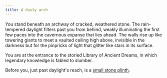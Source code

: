 ```yaml
---
title: A dusty arch
---
```


You stand beneath an archway of cracked, weathered stone. The rain-tempered daylight filters past you from behind, weakly illuminating the first few paces into the cavernous expanse that lies ahead. The walls rise up like towering giants to meet a vaulted ceiling high above, invisible in the darkness but for the pinpricks of light that glitter like stars in its surface.

You are at the entrance to the storied Library of Ancient Dreams, in which legendary knowledge is fabled to slumber.

Before you, just past daylight's reach, is a [small stone plinth](/secrets/tablet.html).
